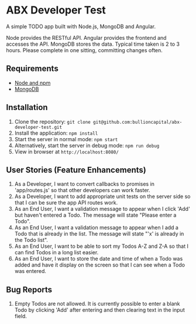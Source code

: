 # ABX Developer Test

A simple TODO app built with Node.js, MongoDB and Angular.

Node provides the RESTful API. Angular provides the frontend and accesses the API. MongoDB stores the data.
Typical time taken is 2 to 3 hours.  Please complete in one sitting, committing changes often. 

## Requirements

- [Node and npm](http://nodejs.org)
- [MongoDB](https://docs.mongodb.org/manual/installation/)

## Installation

1. Clone the repository: `git clone git@github.com:bullioncapital/abx-developer-test.git`
2. Install the application: `npm install`
3. Start the server in normal mode: `npm start`
4. Alternatively, start the server in debug mode: `npm run debug`
5. View in browser at `http://localhost:8080/`

## User Stories (Feature Enhancements)

1. As a Developer, I want to convert callbacks to promises in 'app/routes.js' so that other developers can work faster.
2. As a Developer, I want to add appropriate unit tests on the server side so that I can be sure the app API routes work.
3. As an End User, I want a validation message to appear when I click 'Add' but haven't entered a Todo. The message will state "Please enter a Todo".
4. As an End User, I want a validation message to appear when I add a Todo that is already in the list. The message will state "'x' is already in the Todo list".
5. As an End User, I want to be able to sort my Todos A-Z and Z-A so that I can find Todos in a long list easier.
6. As an End User, I want to store the date and time of when a Todo was added and have it display on the screen so that I can see when a Todo was entered.

## Bug Reports

1. Empty Todos are not allowed. It is currently possible to enter a blank Todo by clicking 'Add' after entering and then clearing text in the input field.
